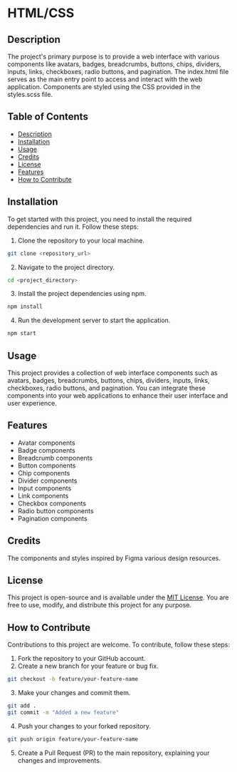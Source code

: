 # HTML/CSS

## Description

The project's primary purpose is to provide a web interface with various components like avatars, badges, breadcrumbs, buttons, chips, dividers, inputs, links, checkboxes, radio buttons, and pagination. The index.html file serves as the main entry point to access and interact with the web application. Components are styled using the CSS provided in the styles.scss file.

## Table of Contents

- [Description](#description)
- [Installation](#installation)
- [Usage](#usage)
- [Credits](#credits)
- [License](#license)
- [Features](#features)
- [How to Contribute](#how-to-contribute)

## Installation

To get started with this project, you need to install the required dependencies and run it. Follow these steps:

1. Clone the repository to your local machine.

```bash
git clone <repository_url>
```

2. Navigate to the project directory.

```bash
cd <project_directory>
```

3. Install the project dependencies using npm.

```bash
npm install
```

4. Run the development server to start the application.

```bash
npm start
```

## Usage

This project provides a collection of web interface components such as avatars, badges, breadcrumbs, buttons, chips, dividers, inputs, links, checkboxes, radio buttons, and pagination. You can integrate these components into your web applications to enhance their user interface and user experience.

## Features

* Avatar components
* Badge components
* Breadcrumb components
* Button components
* Chip components
* Divider components
* Input components
* Link components
* Checkbox components
* Radio button components
* Pagination components

## Credits

The components and styles inspired by Figma various design resources.

## License

This project is open-source and is available under the [MIT License](LICENSE). You are free to use, modify, and distribute this project for any purpose.

## How to Contribute

Contributions to this project are welcome. To contribute, follow these steps:

1. Fork the repository to your GitHub account.
2. Create a new branch for your feature or bug fix.

```bash
git checkout -b feature/your-feature-name
```

3. Make your changes and commit them.

```bash
git add .
git commit -m "Added a new feature"
```

4. Push your changes to your forked repository.

```bash 
git push origin feature/your-feature-name
```

5. Create a Pull Request (PR) to the main repository, explaining your changes and improvements.